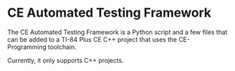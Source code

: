 # CE Automated Testing Framework

The CE Automated Testing Framework is a Python script and a few files that can be added to a TI-84 Plus CE C++ project that uses the CE-Programming toolchain.

Currently, it only supports C++ projects.

